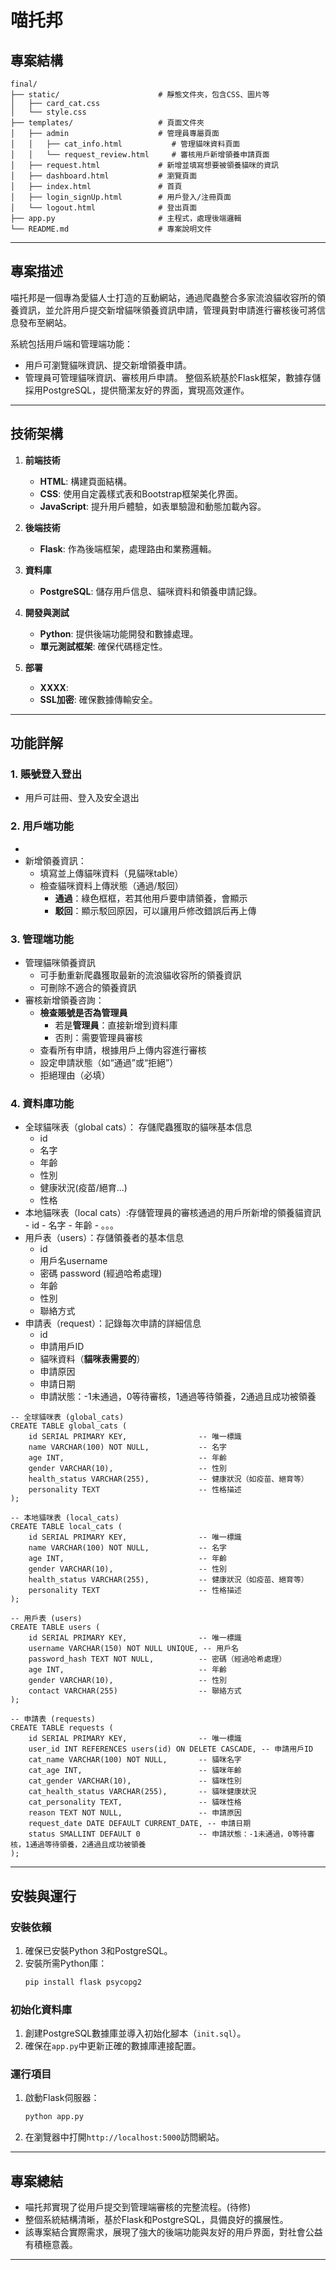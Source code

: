 # 喵托邦

## 專案結構
```
final/
├── static/                      # 靜態文件夾，包含CSS、圖片等
│   ├── card_cat.css             
│   └── style.css
├── templates/                   # 頁面文件夾
│   ├── admin                    # 管理員專屬頁面
│   │   ├── cat_info.html           # 管理貓咪資料頁面
│   │   └── request_review.html     # 審核用戶新增領養申請頁面
│   ├── request.html             # 新增並填寫想要被領養貓咪的資訊
│   ├── dashboard.html           # 瀏覽頁面
│   ├── index.html               # 首頁
│   ├── login_signUp.html        # 用戶登入/注冊頁面 
│   └── logout.html              # 登出頁面
├── app.py                       # 主程式，處理後端邏輯
└── README.md                    # 專案說明文件
```

---

## 專案描述
喵托邦是一個專為愛貓人士打造的互動網站，通過爬蟲整合多家流浪貓收容所的領養資訊，並允許用戶提交新增貓咪領養資訊申請，管理員對申請進行審核後可將信息發布至網站。

系統包括用戶端和管理端功能：
- 用戶可瀏覽貓咪資訊、提交新增領養申請。
- 管理員可管理貓咪資訊、審核用戶申請。
整個系統基於Flask框架，數據存儲採用PostgreSQL，提供簡潔友好的界面，實現高效運作。
---

## 技術架構
1. **前端技術**
   - **HTML**: 構建頁面結構。
   - **CSS**: 使用自定義樣式表和Bootstrap框架美化界面。
   - **JavaScript**: 提升用戶體驗，如表單驗證和動態加載內容。

2. **後端技術**
   - **Flask**: 作為後端框架，處理路由和業務邏輯。

3. **資料庫**
   - **PostgreSQL**: 儲存用戶信息、貓咪資料和領養申請記錄。

4. **開發與測試**
   - **Python**: 提供後端功能開發和數據處理。
   - **單元測試框架**: 確保代碼穩定性。

5. **部署**
   - **XXXX**: 
   - **SSL加密**: 確保數據傳輸安全。

---

## 功能詳解

### 1. 賬號登入登出
   - 用戶可註冊、登入及安全退出

### 2. 用戶端功能
   - 
   - 新增領養資訊：
     - 填寫並上傳貓咪資料（見貓咪table）
     - 檢查貓咪資料上傳狀態（通過/駁回）
         - **通過**：綠色框框，若其他用戶要申請領養，會顯示
         - **駁回**：顯示駁回原因，可以讓用戶修改錯誤后再上傳

### 3. 管理端功能
   - 管理貓咪領養資訊
      - 可手動重新爬蟲獲取最新的流浪貓收容所的領養資訊
      - 可刪除不適合的領養資訊
   - 審核新增領養咨詢：
     - **檢查賬號是否為管理員**
         - 若是**管理員**：直接新增到資料庫
         - 否則：需要管理員審核
     - 查看所有申請，根據用戶上傳内容進行審核
     - 設定申請狀態（如“通過”或“拒絕”）
     - 拒絕理由（必填）

### 4. 資料庫功能
   - 全球貓咪表（global cats）： 存儲爬蟲獲取的貓咪基本信息
        - id
        - 名字
        - 年齡
        - 性別
        - 健康狀況(疫苗/絕育...)
        - 性格
   - 本地貓咪表（local cats）:存儲管理員的審核通過的用戶所新增的領養貓資訊
         - id
         - 名字
         - 年齡
         - 。。。
   - 用戶表（users）：存儲領養者的基本信息
        - id
        - 用戶名username
        - 密碼 password (經過哈希處理)
        - 年齡
        - 性別
        - 聯絡方式
   - 申請表（request）：記錄每次申請的詳細信息
        - id
        - 申請用戶ID
        - 貓咪資料（**貓咪表需要的**）
        - 申請原因
        - 申請日期
        - 申請狀態：-1未通過，0等待審核，1通過等待領養，2通過且成功被領養
```
-- 全球貓咪表 (global_cats)
CREATE TABLE global_cats (
    id SERIAL PRIMARY KEY,                -- 唯一標識
    name VARCHAR(100) NOT NULL,           -- 名字
    age INT,                              -- 年齡
    gender VARCHAR(10),                   -- 性別
    health_status VARCHAR(255),           -- 健康狀況（如疫苗、絕育等）
    personality TEXT                      -- 性格描述
);

-- 本地貓咪表 (local_cats)
CREATE TABLE local_cats (
    id SERIAL PRIMARY KEY,                -- 唯一標識
    name VARCHAR(100) NOT NULL,           -- 名字
    age INT,                              -- 年齡
    gender VARCHAR(10),                   -- 性別
    health_status VARCHAR(255),           -- 健康狀況（如疫苗、絕育等）
    personality TEXT                      -- 性格描述
);

-- 用戶表 (users)
CREATE TABLE users (
    id SERIAL PRIMARY KEY,                -- 唯一標識
    username VARCHAR(150) NOT NULL UNIQUE, -- 用戶名
    password_hash TEXT NOT NULL,          -- 密碼（經過哈希處理）
    age INT,                              -- 年齡
    gender VARCHAR(10),                   -- 性別
    contact VARCHAR(255)                  -- 聯絡方式
);

-- 申請表 (requests)
CREATE TABLE requests (
    id SERIAL PRIMARY KEY,                -- 唯一標識
    user_id INT REFERENCES users(id) ON DELETE CASCADE, -- 申請用戶ID
    cat_name VARCHAR(100) NOT NULL,       -- 貓咪名字
    cat_age INT,                          -- 貓咪年齡
    cat_gender VARCHAR(10),               -- 貓咪性別
    cat_health_status VARCHAR(255),       -- 貓咪健康狀況
    cat_personality TEXT,                 -- 貓咪性格
    reason TEXT NOT NULL,                 -- 申請原因
    request_date DATE DEFAULT CURRENT_DATE, -- 申請日期
    status SMALLINT DEFAULT 0             -- 申請狀態：-1未通過，0等待審核，1通過等待領養，2通過且成功被領養
);

```
---

## 安裝與運行

### 安裝依賴
1. 確保已安裝Python 3和PostgreSQL。
2. 安裝所需Python庫：
   ```bash
   pip install flask psycopg2
   ```

### 初始化資料庫
1. 創建PostgreSQL數據庫並導入初始化腳本（`init.sql`）。
2. 確保在`app.py`中更新正確的數據庫連接配置。

### 運行項目
1. 啟動Flask伺服器：
   ```bash
   python app.py
   ```
2. 在瀏覽器中打開`http://localhost:5000`訪問網站。

---

## 專案總結
- 喵托邦實現了從用戶提交到管理端審核的完整流程。(待修)
- 整個系統結構清晰，基於Flask和PostgreSQL，具備良好的擴展性。
- 該專案結合實際需求，展現了強大的後端功能與友好的用戶界面，對社會公益有積極意義。

---

